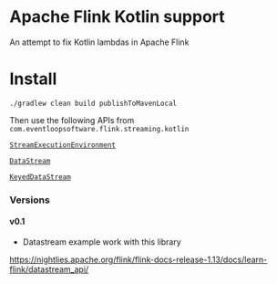# Apache Flink Kotlin support
An attempt to fix Kotlin lambdas in Apache Flink

# Install
`./gradlew clean build publishToMavenLocal`

Then use the following APIs from `com.eventloopsoftware.flink.streaming.kotlin`

[`StreamExecutionEnvironment`](kotlin/com/eventloopsoftware/flink/streaming/kotlin/StreamExecutionEnvironment.kt)

[`DataStream`](kotlin/com/eventloopsoftware/flink/streaming/kotlin/KeyedStream.kt)

[`KeyedDataStream`](kotlin/com/eventloopsoftware/flink/streaming/kotlin/DataStream.kt)


### Versions
#### v0.1

* Datastream example work with this library

https://nightlies.apache.org/flink/flink-docs-release-1.13/docs/learn-flink/datastream_api/